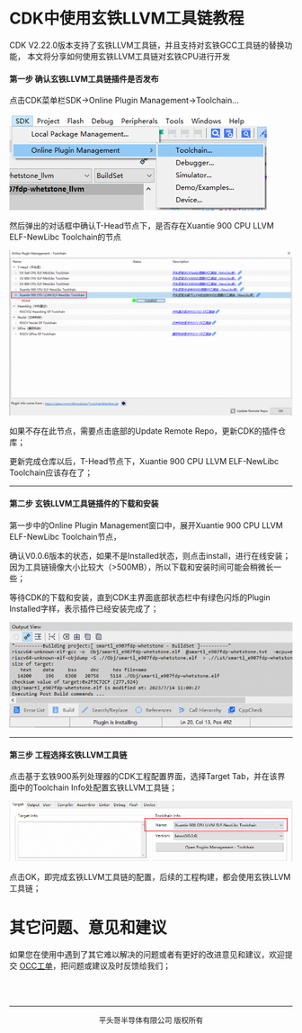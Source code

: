 # CDK中使用玄铁LLVM工具链教程
CDK V2.22.0版本支持了玄铁LLVM工具链，并且支持对玄铁GCC工具链的替换功能，
本文将分享如何使用玄铁LLVM工具链对玄铁CPU进行开发

#### 第一步 确认玄铁LLVM工具链插件是否发布

点击CDK菜单栏SDK->Online Plugin Management->Toolchain...

![img.png](img.png)

然后弹出的对话框中确认T-Head节点下，是否存在Xuantie 900 CPU LLVM ELF-NewLibc Toolchain的节点

![img_1.png](img_1.png)

如果不存在此节点，需要点击底部的Update Remote Repo，更新CDK的插件仓库；

更新完成仓库以后，T-Head节点下，Xuantie 900 CPU LLVM ELF-NewLibc Toolchain应该存在了；

***

#### 第二步 玄铁LLVM工具链插件的下载和安装
第一步中的Online Plugin Management窗口中，展开Xuantie 900 CPU LLVM ELF-NewLibc Toolchain节点，

确认V0.0.6版本的状态，如果不是Installed状态，则点击install，进行在线安装；
因为工具链镜像大小比较大（>500MB），所以下载和安装时间可能会稍微长一些；

等待CDK的下载和安装，直到CDK主界面底部状态栏中有绿色闪烁的Plugin Installed字样，表示插件已经安装完成了；

![img_1.png](plugin.gif)

***

#### 第三步 工程选择玄铁LLVM工具链

点击基于玄铁900系列处理器的CDK工程配置界面，选择Target Tab，并在该界面中的Toolchain Info处配置玄铁LLVM工具链；

![img_2.png](img_2.png)

点击OK，即完成玄铁LLVM工具链的配置，后续的工程构建，都会使用玄铁LLVM工具链；


# 其它问题、意见和建议
如果您在使用中遇到了其它难以解决的问题或者有更好的改进意见和建议，欢迎提交
[OCC工单](https://xuantie.t-head.cn/people/workorder-submit)，把问题或建议及时反馈给我们；


<br/>
<br/>

***

<center><font size="2">平头哥半导体有限公司 版权所有</font></center>
